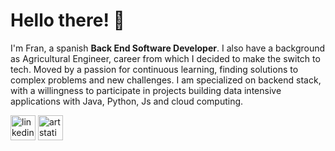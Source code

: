 
# Hello there! :wave:
I'm Fran, a spanish __Back End Software Developer__. I also have a background as Agricultural Engineer, career from which I decided to make the switch to tech. Moved by a passion for continuous learning, finding solutions to complex problems and new challenges. I am specialized on backend stack, with a willingness to participate in projects building data intensive applications with Java, Python, Js and cloud computing.





[<img src='https://cdn.jsdelivr.net/npm/simple-icons@3.0.1/icons/linkedin.svg' alt='linkedin' height='40'>](https://www.linkedin.com/in/franpersanchez/) [<img src='https://cdn.jsdelivr.net/npm/simple-icons@3.0.1/icons/artstation.svg' alt='artstation' height='40'>](https://www.artstation.com/franperezs)  
